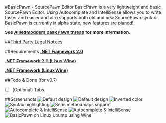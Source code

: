 #BasicPawn - SourcePawn Editor
BasicPawn is a very lightweight and basic SourcePawn Editor.
Using Autocomplete and IntelliSense allows you to write faster and easier and also supports both old and new SourcePawn syntax.
BasicPawn is currently in alpha state, new features are planed!

**See [AlliedModders BasicPawn thread](https://forums.alliedmods.net/showthread.php?t=289127) for more information.**

##[Third Party Legal Notices](Third%20Party%20Legal%20Notices.txt)

##Requirements
[**.NET Framework 2.0**](https://www.microsoft.com/en-us/download/details.aspx?id=21)

[**.NET Framework 2.0 (Linux Wine)**](https://appdb.winehq.org/objectManager.php?sClass=version&iId=3754)

[**.NET Framework (Linux Wine)**](https://appdb.winehq.org/objectManager.php?sClass=application&iId=2586)

##Todo & Done (for v0.7)
- [ ] (Optional) Tabs.

##Screenshots
![Default design](http://i.imgur.com/NtAXuQ2.png)
![Default design](http://i.imgur.com/s2zlB7S.png)
![Inverted color](http://i.imgur.com/zUhUMVe.png)
![Syntax highlighting](http://i.imgur.com/E4zgJcJ.png)
![Semi methodmaps support](http://i.imgur.com/G2MReGP.png)
![Autocomplete & IntelliSense](http://i.imgur.com/8OEWAhd.png)
![Autocomplete & IntelliSense](http://i.imgur.com/RJsY478.png)
![BasicPawn on Linux Ubuntu using Wine](http://i.imgur.com/y4HHUnz.png)
